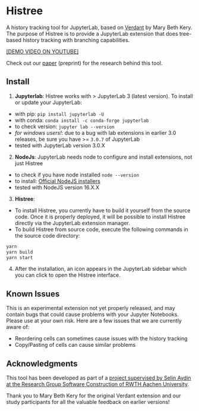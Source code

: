 # Histree

A history tracking tool for JupyterLab, based on [Verdant](https://github.com/mkery/Verdant) by Mary Beth Kery.
The purpose of Histree is to provide a JupyterLab extension that does tree-based history tracking with branching capabilities.

[[DEMO VIDEO ON YOUTUBE]](https://www.youtube.com/watch?v=_SV5ncqTt04)

Check out our [paper](https://swc.rwth-aachen.de/docs/2023_APSEC__Studtmann_Aydin.pdf) (preprint) for the research behind this tool.

## Install
1. __Jupyterlab__: Histree works with > JupyterLab 3 (latest version). To install or update your JupyterLab: 
  * with pip: `pip install jupyterlab -U` 
  * with conda: `conda install -c conda-forge jupyterlab`
  * to check version: `jupyter lab --version`
  * _for windows users!_: due to a bug with lab extensions in earlier 3.0 releases, be sure you have >= `3.0.7` of JupyterLab
  * tested with JupyterLab version 3.0.X
2. __NodeJs__: JupyterLab needs node to configure and install extensions, not just Histree
  * to check if you have node installed `node --version`
  * to install: [Official NodeJS installers](https://nodejs.org/en/download/)
  * tested with NodeJS version 16.X.X
3. __Histree__:
  * To install Histree, you currently have to build it yourself from the source code. Once it is properly deployed, it will be possible to install Histree directly via the JupyterLab extension manager.
  * To build Histree from source code, execute the following commands in the source code directory:

```bash
yarn
yarn build
yarn start
```


4. After the installation, an icon appears in the JupyterLab sidebar which you can click to open the Histree interface.

## Known Issues
This is an experimental extension not yet properly released, and may contain bugs that could cause problems with your Jupyter Notebooks. Please use at your own risk. Here are a few issues that we are currently aware of:
* Reordering cells can sometimes cause issues with the history tracking
* Copy/Pasting of cells can cause similar problems

## Acknowledgments
This tool has been developed as part of a [project supervised by Selin Aydin at the Research Group Software Construction of RWTH Aachen University](https://swc.rwth-aachen.de/theses/experiment-history-tracking-for-jupyter-notebooks/).

Thank you to Mary Beth Kery for the original Verdant extension and our study participants for all the valuable feedback on earlier versions!
